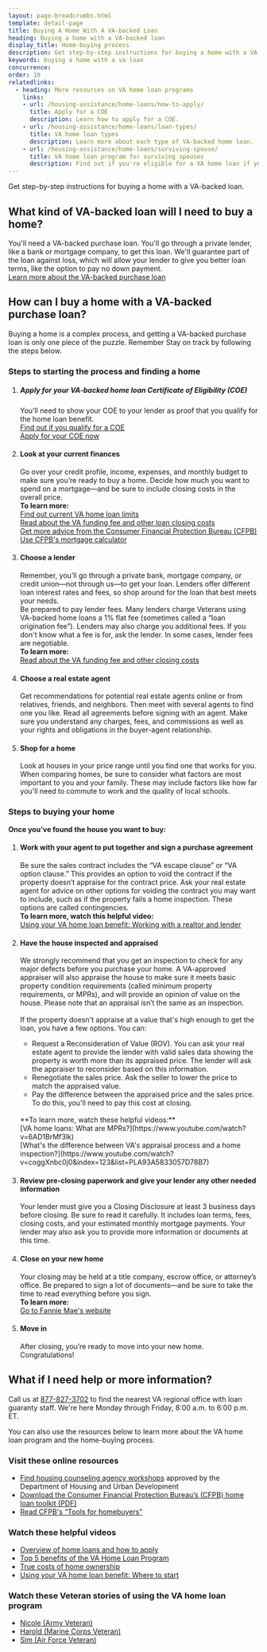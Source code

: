 ```yaml
---
layout: page-breadcrumbs.html
template: detail-page
title: Buying A Home With A VA-backed Loan
heading: Buying a home with a VA-backed loan
display_title: Home-buying process
description: Get step-by-step instructions for buying a home with a VA-backed loan. You'll get your loan through a private lender, like a bank or mortgage company. We'll guarantee part of the loan against loss, which will allow your lender to give you better loan terms.
keywords: buying a home with a va loan
concurrence: 
order: 10
relatedlinks:
  - heading: More resources on VA home loan programs
    links:
    - url: /housing-assistance/home-loans/how-to-apply/
      title: Apply for a COE
      description: Learn how to apply for a COE. 
    - url: /housing-assistance/home-loans/loan-types/
      title: VA home loan types
      description: Learn more about each type of VA-backed home loan.
    - url: /housing-assistance/home-loans/surviving-spouse/
      title: VA home loan program for surviving spouses
      description: Find out if you're eligible for a VA home loan if you're a surviving spouse.
---
```

<div class="va-introtext">

Get step-by-step instructions for buying a home with a VA-backed loan.

</div>

## What kind of VA-backed loan will I need to buy a home?

You'll need a VA-backed purchase loan. You'll go through a private lender, like a bank or mortgage company, to get this loan. We'll guarantee part of the loan against loss, which will allow your lender to give you better loan terms, like the option to pay no down payment. <br>
[Learn more about the VA-backed purchase loan](/housing-assistance/home-loans/loan-types/purchase-loan/)

## How can I buy a home with a VA-backed purchase loan?

Buying a home is a complex process, and getting a VA-backed purchase loan is only one piece of the puzzle. Remember Stay on track by following the steps below.

### Steps to starting the process and finding a home

<ol class="process">
<li class="process-step list-one">

##### Apply for your VA-backed home loan Certificate of Eligibility (COE)

You’ll need to show your COE to your lender as proof that you qualify for the home loan benefit. 
<br>
[Find out if you qualify for a COE](/housing-assistance/home-loans/eligibility/) <br>
[Apply for your COE now](/housing-assistance/home-loans/how-to-apply/)

</li>

<li class="process-step list-two">

#### Look at your current finances

Go over your credit profile, income, expenses, and monthly budget to make sure you’re ready to buy a home. Decide how much you want to spend on a mortgage—and be sure to include closing costs in the overall price. 
<br>
**To learn more:** <br>
[Find out current VA home loan limits](/housing-assistance/home-loans/loan-limits/)<br>
[Read about the VA funding fee and other loan closing costs](/housing-assistance/home-loans/funding-fee-and-closing-costs/)<br>
[Get more advice from the Consumer Financial Protection Bureau (CFPB)](http://www.consumerfinance.gov/owning-a-home/process/prepare/)<br>
[Use CFPB's mortgage calculator](https://www.consumerfinance.gov/owning-a-home/loan-options/#loan-term-calculator)
</li>

<li class="process-step list-three">

#### Choose a lender

Remember, you’ll go through a private bank, mortgage company, or credit union—not through us—to get your loan. Lenders offer different loan interest rates and fees, so shop around for the loan that best meets your needs. 
<br>
Be prepared to pay lender fees. Many lenders charge Veterans using VA-backed home loans a 1% flat fee (sometimes called a “loan origination fee”). Lenders may also charge you additional fees. If you don't know what a fee is for, ask the lender. In some cases, lender fees are negotiable. 
<br>
**To learn more:** <br>
[Read about the VA funding fee and other closing costs](/housing-assistance/home-loans/funding-fee-and-closing-costs/)

</li>

<li class="process-step list-four">

#### Choose a real estate agent

Get recommendations for potential real estate agents online or from relatives, friends, and neighbors. Then meet with several agents to find one you like. Read all agreements before signing with an agent. Make sure you understand any charges, fees, and commissions as well as your rights and obligations in the buyer-agent relationship.

</li>

<li class="process-step list-five">

#### Shop for a home

Look at houses in your price range until you find one that works for you. When comparing homes, be sure to consider what factors are most important to you and your family. These may include factors like how far you'll need to commute to work and the quality of local schools.

</li>
</ol>

### Steps to buying your home

**Once you’ve found the house you want to buy:**

<ol class="process">
<li class="process-step list-one">

#### Work with your agent to put together and sign a purchase agreement

Be sure the sales contract includes the “VA escape clause” or “VA option clause.” This provides an option to void the contract if the property doesn’t appraise for the contract price. Ask your real estate agent for advice on other options for voiding the contract you may want to include, such as if the property fails a home inspection. These options are called contingencies.
<br>
**To learn more, watch this helpful video:** <br>
[Using your VA home loan benefit: Working with a realtor and lender](https://www.youtube.com/watch?v=80fG2XN47YI)

</li>

<li class="process-step list-two">

#### Have the house inspected and appraised

We strongly recommend that you get an inspection to check for any major defects before you purchase your home. A VA-approved appraiser will also appraise the house to make sure it meets basic property condition requirements (called minimum property requirements, or MPRs), and will provide an opinion of value on the house. Please note that an appraisal isn’t the same as an inspection. <br>
<br>
If the property doesn't appraise at a value that's high enough to get the loan, you have a few options. You can:<br>
- Request a Reconsideration of Value (ROV). You can ask your real estate agent to provide the lender with valid sales data showing the property is worth more than its appraised price. The lender will ask the appraiser to reconsider based on this information.
- Renegotiate the sales price. Ask the seller to lower the price to match the appraised value.
- Pay the difference between the appraised price and the sales price. To do this, you'll need to pay this cost at closing.
<br>
**To learn more, watch these helpful videos:** <br>
[VA home loans: What are MPRs?](https://www.youtube.com/watch?v=6AD1BrMf3lk)<br>
[What's the difference between VA's appraisal process and a home inspection?](https://www.youtube.com/watch?v=coggXnbc0j0&index=123&list=PLA93A5833057D78B7)

</li>

<li class="process-step list-three">

#### Review pre-closing paperwork and give your lender any other needed information

Your lender must give you a Closing Disclosure at least 3 business days before closing. Be sure to read it carefully. It includes loan terms, fees, closing costs, and your estimated monthly mortgage payments. Your lender may also ask you to provide more information or documents at this time.

</li>

<li class="process-step list-four">

#### Close on your new home

Your closing may be held at a title company, escrow office, or attorney’s office. Be prepared to sign a lot of documents—and be sure to take the time to read everything before you sign.
<br>
**To learn more:** <br>
[Go to Fannie Mae's website](https://knowyouroptions.com/buy-overview/buying-process/close-on-your-home)

</li>

<li class="process-step list-five">

#### Move in

After closing, you’re ready to move into your new home. Congratulations!  

</li>
</ol>

## What if I need help or more information?

Call us at <a href="tel:+18778273702">877-827-3702</a> to find the nearest VA regional office with loan guaranty staff. We're here Monday through Friday, 8:00 a.m. to 6:00 p.m. ET.

You can also use the resources below to learn more about the VA home loan program and the home-buying process.

### Visit these online resources

- [Find housing counseling agency workshops](http://www.hud.gov/offices/hsg/sfh/hcc/hcs.cfm?weblistaction=summary) approved by the Department of Housing and Urban Development
- [Download the Consumer Financial Protection Bureau’s (CFPB) home loan toolkit (PDF)](http://files.consumerfinance.gov/f/201503_cfpb_your-home-loan-toolkit-web.pdf)
- [Read CFPB's “Tools for homebuyers”](https://www.consumerfinance.gov/owning-a-home/)

### Watch these helpful videos

- [Overview of home loans and how to apply](https://www.youtube.com/watch?v=h3gR_BmMP7A)
- [Top 5 benefits of the VA Home Loan Program](https://www.youtube.com/watch?v=xbjYFpyMxu0&feature=youtu.be)
- [True costs of home ownership](https://www.youtube.com/watch?v=vYr5QVwL1Ow&list=PLA93A5833057D78B7&index=7)
- [Using your VA home loan benefit: Where to start](https://www.youtube.com/watch?v=5PJ7I_4hHMQ&pbjreload=10)

### Watch these Veteran stories of using the VA home loan program

- [Nicole (Army Veteran)](https://www.youtube.com/watch?v=WbsuZrEmkbk)
- [Harold (Marine Corps Veteran)](https://www.youtube.com/watch?v=-oePe-5RQqI)
- [Sim (Air Force Veteran)](https://www.youtube.com/watch?v=HbXNBF7qQS0&feature=youtu.be)
